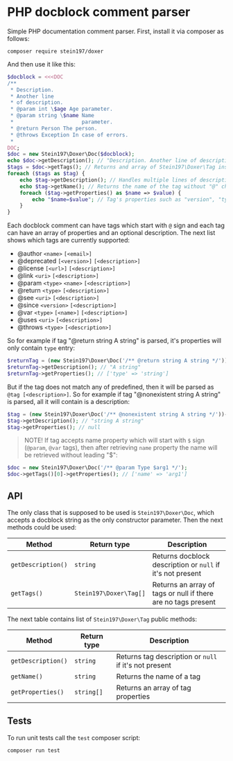 # PHP docblock comment parser
Simple PHP documentation comment parser. First, install it via composer as follows:

```
composer require stein197/doxer
```

And then use it like this:

```php
$docblock = <<<DOC
/**
 * Description.
 * Another line
 * of description.
 * @param int \$age Age parameter.
 * @param string \$name Name
 *                      parameter.
 * @return Person The person.
 * @throws Exception In case of errors.
 * 
DOC;
$doc = new Stein197\Doxer\Doc($docblock);
echo $doc->getDescription(); // "Description. Another line of description."
$tags = $doc->getTags(); // Returns and array of Stein197\Doxer\Tag instances
foreach ($tags as $tag) {
	echo $tag->getDescription(); // Handles multiple lines of description
	echo $tag->getName(); // Returns the name of the tag without "@" char
	foreach ($tag->getProperties() as $name => $value) {
		echo "$name=$value"; // Tag's properties such as "version", "type", etc.
	}
}
```

Each docblock comment can have tags which start with `@` sign and each tag can have an array of properties and an optional description. The next list shows which tags are currently supported:

- @author `<name>` `[<email>]`
- @deprecated `[<version>]` `[<description>]`
- @license `[<url>]` `[<description>]`
- @link `<uri>` `[<description>]`
- @param `<type>` `<name>` `[<description>]`
- @return `<type>` `[<description>]`
- @see `<uri>` `[<description>]`
- @since `<version>` `[<description>]`
- @var `<type>` `[<name>]` `[<description>]`
- @uses `<uri>` `[<description>]`
- @throws `<type>` `[<description>]`

So for example if tag "@return string A string" is parsed, it's properties will only contain `type` entry:

```php
$returnTag = (new Stein197\Doxer\Doc('/** @return string A string */'))->getTags()[0];
$returnTag->getDescription(); // "A string"
$returnTag->getProperties(); // ['type' => 'string']
```

But if the tag does not match any of predefined, then it will be parsed as `@tag [<description>]`. So for example if tag "@nonexistent string A string" is parsed, all it will contain is a description:

```php
$tag = (new Stein197\Doxer\Doc('/** @nonexistent string A string */'))->getTags()[0];
$tag->getDescription(); // "string A string"
$tag->getProperties(); // null
```

> NOTE! If tag accepts name property which will start with `$` sign (`@param`, `@var` tags), then after retrieving `name` property the name will be retrieved without leading "$":
```php
$doc = new Stein197\Doxer\Doc('/** @param Type $arg1 */');
$doc->getTags()[0]->getProperties(); // ['name' => 'arg1']
```

## API
The only class that is supposed to be used is `Stein197\Doxer\Doc`, which accepts a docblock string as the only constructor parameter. Then the next methods could be used:

|Method|Return type|Description|
|---|---|---|
|`getDescription()`|`string`|Returns docblock description or `null` if it's not present|
|`getTags()`|`Stein197\Doxer\Tag[]`|Returns an array of tags or null if there are no tags present|

The next table contains list of `Stein197\Doxer\Tag` public methods:

|Method|Return type|Description|
|---|---|---|
|`getDescription()`|`string`|Returns tag description or `null` if it's not present|
|`getName()`|`string`|Returns the name of a tag|
|`getProperties()`|`string[]`|Returns an array of tag properties|

## Tests
To run unit tests call the `test` composer script:
```
composer run test
```
